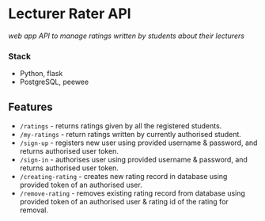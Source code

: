 # Lecturer Rater API
_web app API to manage ratings written by students about their lecturers_

### Stack
* Python, flask
* PostgreSQL, peewee

## Features
* `/ratings` - returns ratings given by all the registered students.
* `/my-ratings` - return ratings written by currently authorised student.
* `/sign-up` - registers new user using provided username & password, and returns authorised user token.
* `/sign-in` - authorises user using provided username & password, and returns authorised user token.
* `/creating-rating` - creates new rating record in database using provided token of an authorised user.
* `/remove-rating` - removes existing rating record from database using provided token of an authorised user & rating id of the rating for removal.
